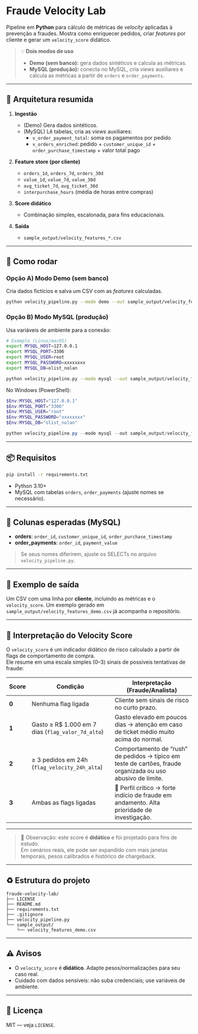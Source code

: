 # Fraude Velocity Lab

Pipeline em **Python** para cálculo de métricas de *velocity* aplicadas à prevenção a fraudes.
Mostra como enriquecer pedidos, criar *features* por cliente e gerar um `velocity_score` didático.

> 💡 **Dois modos de uso**
> - **Demo (sem banco):** gera dados sintéticos e calcula as métricas.
> - **MySQL (produção):** conecta no MySQL, cria *views* auxiliares e calcula as métricas a partir de `orders` e `order_payments`.

---

## 🧱 Arquitetura resumida

1) **Ingestão**
   - (Demo) Gera dados sintéticos.
   - (MySQL) Lê tabelas, cria as *views* auxiliares:
     - `v_order_payment_total`: soma os pagamentos por pedido
     - `v_orders_enriched`: pedido + `customer_unique_id` + `order_purchase_timestamp` + valor total pago

2) **Feature store (por cliente)**
   - `orders_1d`, `orders_7d`, `orders_30d`
   - `value_1d`, `value_7d`, `value_30d`
   - `avg_ticket_7d`, `avg_ticket_30d`
   - `interpurchase_hours` (média de horas entre compras)

3) **Score didático**
   - Combinação simples, escalonada, para fins educacionais.

4) **Saída**
   - `sample_output/velocity_features_*.csv`

---

## 🚀 Como rodar

### Opção A) Modo Demo (sem banco)
Cria dados fictícios e salva um CSV com as *features* calculadas.

```bash
python velocity_pipeline.py --mode demo --out sample_output/velocity_features_demo.csv
```

### Opção B) Modo MySQL (produção)
Usa variáveis de ambiente para a conexão:

```bash
# Exemplo (Linux/macOS)
export MYSQL_HOST=127.0.0.1
export MYSQL_PORT=3306
export MYSQL_USER=root
export MYSQL_PASSWORD=xxxxxxxx
export MYSQL_DB=olist_nolan

python velocity_pipeline.py --mode mysql --out sample_output/velocity_features_mysql.csv
```

No Windows (PowerShell):
```powershell
$Env:MYSQL_HOST="127.0.0.1"
$Env:MYSQL_PORT="3306"
$Env:MYSQL_USER="root"
$Env:MYSQL_PASSWORD="xxxxxxxx"
$Env:MYSQL_DB="olist_nolan"

python velocity_pipeline.py --mode mysql --out sample_output/velocity_features_mysql.csv
```

---

## 📦 Requisitos

```bash
pip install -r requirements.txt
```

- Python 3.10+
- MySQL com tabelas `orders`, `order_payments` (ajuste nomes se necessário).

---

## 🧪 Colunas esperadas (MySQL)

- **orders**: `order_id`, `customer_unique_id`, `order_purchase_timestamp`
- **order_payments**: `order_id`, `payment_value`

> Se seus nomes diferirem, ajuste os SELECTs no arquivo `velocity_pipeline.py`.

---

## 📝 Exemplo de saída

Um CSV com uma linha por **cliente**, incluindo as métricas e o `velocity_score`. Um exemplo gerado em `sample_output/velocity_features_demo.csv` já acompanha o repositório.

---

## 🎯 Interpretação do Velocity Score

O `velocity_score` é um indicador didático de risco calculado a partir de flags de comportamento de compra.  
Ele resume em uma escala simples (0–3) sinais de possíveis tentativas de fraude:

| **Score** | **Condição** | **Interpretação (Fraude/Analista)** |
|-----------|--------------|--------------------------------------|
| **0**     | Nenhuma flag ligada | Cliente sem sinais de risco no curto prazo. |
| **1**     | Gasto ≥ R$ 1.000 em 7 dias (`flag_valor_7d_alto`) | Gasto elevado em poucos dias → atenção em caso de ticket médio muito acima do normal. |
| **2**     | ≥ 3 pedidos em 24h (`flag_velocity_24h_alta`) | Comportamento de “rush” de pedidos → típico em teste de cartões, fraude organizada ou uso abusivo de limite. |
| **3**     | Ambas as flags ligadas | 🚨 Perfil crítico → forte indício de fraude em andamento. Alta prioridade de investigação. |

---

> 🔎 Observação: este score é **didático** e foi projetado para fins de estudo.  
> Em cenários reais, ele pode ser expandido com mais janelas temporais, pesos calibrados e histórico de chargeback.

---

## ♻️ Estrutura do projeto

```
fraude-velocity-lab/
├── LICENSE
├── README.md
├── requirements.txt
├── .gitignore
├── velocity_pipeline.py
└── sample_output/
    └── velocity_features_demo.csv
```

---

## ⚠️ Avisos

- O `velocity_score` é **didático**. Adapte pesos/normalizações para seu caso real.
- Cuidado com dados sensíveis: não suba credenciais; use variáveis de ambiente.

---

## 📄 Licença

MIT — veja `LICENSE`.
